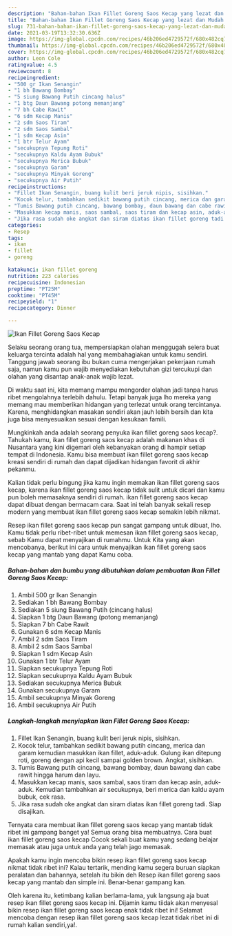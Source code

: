 ```yaml
---
description: "Bahan-bahan Ikan Fillet Goreng Saos Kecap yang lezat dan Mudah Dibuat"
title: "Bahan-bahan Ikan Fillet Goreng Saos Kecap yang lezat dan Mudah Dibuat"
slug: 731-bahan-bahan-ikan-fillet-goreng-saos-kecap-yang-lezat-dan-mudah-dibuat
date: 2021-03-19T13:32:30.636Z
image: https://img-global.cpcdn.com/recipes/46b206ed4729572f/680x482cq70/ikan-fillet-goreng-saos-kecap-foto-resep-utama.jpg
thumbnail: https://img-global.cpcdn.com/recipes/46b206ed4729572f/680x482cq70/ikan-fillet-goreng-saos-kecap-foto-resep-utama.jpg
cover: https://img-global.cpcdn.com/recipes/46b206ed4729572f/680x482cq70/ikan-fillet-goreng-saos-kecap-foto-resep-utama.jpg
author: Leon Cole
ratingvalue: 4.5
reviewcount: 8
recipeingredient:
- "500 gr Ikan Senangin"
- "1 bh Bawang Bombay"
- "5 siung Bawang Putih cincang halus"
- "1 btg Daun Bawang potong memanjang"
- "7 bh Cabe Rawit"
- "6 sdm Kecap Manis"
- "2 sdm Saos Tiram"
- "2 sdm Saos Sambal"
- "1 sdm Kecap Asin"
- "1 btr Telur Ayam"
- "secukupnya Tepung Roti"
- "secukupnya Kaldu Ayam Bubuk"
- "secukupnya Merica Bubuk"
- "secukupnya Garam"
- "secukupnya Minyak Goreng"
- "secukupnya Air Putih"
recipeinstructions:
- "Fillet Ikan Senangin, buang kulit beri jeruk nipis, sisihkan."
- "Kocok telur, tambahkan sedikit bawang putih cincang, merica dan garam kemudian masukkan ikan fillet, aduk-aduk. Gulung ikan ditepung roti, goreng dengan api kecil sampai golden brown. Angkat, sisihkan."
- "Tumis Bawang putih cincang, bawang bombay, daun bawang dan cabe rawit hingga harum dan layu."
- "Masukkan kecap manis, saos sambal, saos tiram dan kecap asin, aduk-aduk. Kemudian tambahkan air secukupnya, beri merica dan kaldu ayam bubuk, cek rasa."
- "Jika rasa sudah oke angkat dan siram diatas ikan fillet goreng tadi. Siap disajikan."
categories:
- Resep
tags:
- ikan
- fillet
- goreng

katakunci: ikan fillet goreng 
nutrition: 223 calories
recipecuisine: Indonesian
preptime: "PT25M"
cooktime: "PT45M"
recipeyield: "1"
recipecategory: Dinner

---
```



![Ikan Fillet Goreng Saos Kecap](https://img-global.cpcdn.com/recipes/46b206ed4729572f/680x482cq70/ikan-fillet-goreng-saos-kecap-foto-resep-utama.jpg)

Selaku seorang orang tua, mempersiapkan olahan menggugah selera buat keluarga tercinta adalah hal yang membahagiakan untuk kamu sendiri. Tanggung jawab seorang ibu bukan cuma mengerjakan pekerjaan rumah saja, namun kamu pun wajib menyediakan kebutuhan gizi tercukupi dan olahan yang disantap anak-anak wajib lezat.

Di waktu  saat ini, kita memang mampu mengorder olahan jadi tanpa harus ribet mengolahnya terlebih dahulu. Tetapi banyak juga lho mereka yang memang mau memberikan hidangan yang terlezat untuk orang tercintanya. Karena, menghidangkan masakan sendiri akan jauh lebih bersih dan kita juga bisa menyesuaikan sesuai dengan kesukaan famili. 



Mungkinkah anda adalah seorang penyuka ikan fillet goreng saos kecap?. Tahukah kamu, ikan fillet goreng saos kecap adalah makanan khas di Nusantara yang kini digemari oleh kebanyakan orang di hampir setiap tempat di Indonesia. Kamu bisa membuat ikan fillet goreng saos kecap kreasi sendiri di rumah dan dapat dijadikan hidangan favorit di akhir pekanmu.

Kalian tidak perlu bingung jika kamu ingin memakan ikan fillet goreng saos kecap, karena ikan fillet goreng saos kecap tidak sulit untuk dicari dan kamu pun boleh memasaknya sendiri di rumah. ikan fillet goreng saos kecap dapat dibuat dengan bermacam cara. Saat ini telah banyak sekali resep modern yang membuat ikan fillet goreng saos kecap semakin lebih nikmat.

Resep ikan fillet goreng saos kecap pun sangat gampang untuk dibuat, lho. Kamu tidak perlu ribet-ribet untuk memesan ikan fillet goreng saos kecap, sebab Kamu dapat menyajikan di rumahmu. Untuk Kita yang akan mencobanya, berikut ini cara untuk menyajikan ikan fillet goreng saos kecap yang mantab yang dapat Kamu coba.

<!--inarticleads1-->

##### Bahan-bahan dan bumbu yang dibutuhkan dalam pembuatan Ikan Fillet Goreng Saos Kecap:

1. Ambil 500 gr Ikan Senangin
1. Sediakan 1 bh Bawang Bombay
1. Sediakan 5 siung Bawang Putih (cincang halus)
1. Siapkan 1 btg Daun Bawang (potong memanjang)
1. Siapkan 7 bh Cabe Rawit
1. Gunakan 6 sdm Kecap Manis
1. Ambil 2 sdm Saos Tiram
1. Ambil 2 sdm Saos Sambal
1. Siapkan 1 sdm Kecap Asin
1. Gunakan 1 btr Telur Ayam
1. Siapkan secukupnya Tepung Roti
1. Siapkan secukupnya Kaldu Ayam Bubuk
1. Sediakan secukupnya Merica Bubuk
1. Gunakan secukupnya Garam
1. Ambil secukupnya Minyak Goreng
1. Ambil secukupnya Air Putih




<!--inarticleads2-->

##### Langkah-langkah menyiapkan Ikan Fillet Goreng Saos Kecap:

1. Fillet Ikan Senangin, buang kulit beri jeruk nipis, sisihkan.
1. Kocok telur, tambahkan sedikit bawang putih cincang, merica dan garam kemudian masukkan ikan fillet, aduk-aduk. Gulung ikan ditepung roti, goreng dengan api kecil sampai golden brown. Angkat, sisihkan.
1. Tumis Bawang putih cincang, bawang bombay, daun bawang dan cabe rawit hingga harum dan layu.
1. Masukkan kecap manis, saos sambal, saos tiram dan kecap asin, aduk-aduk. Kemudian tambahkan air secukupnya, beri merica dan kaldu ayam bubuk, cek rasa.
1. Jika rasa sudah oke angkat dan siram diatas ikan fillet goreng tadi. Siap disajikan.




Ternyata cara membuat ikan fillet goreng saos kecap yang mantab tidak ribet ini gampang banget ya! Semua orang bisa membuatnya. Cara buat ikan fillet goreng saos kecap Cocok sekali buat kamu yang sedang belajar memasak atau juga untuk anda yang telah jago memasak.

Apakah kamu ingin mencoba bikin resep ikan fillet goreng saos kecap nikmat tidak ribet ini? Kalau tertarik, mending kamu segera buruan siapkan peralatan dan bahannya, setelah itu bikin deh Resep ikan fillet goreng saos kecap yang mantab dan simple ini. Benar-benar gampang kan. 

Oleh karena itu, ketimbang kalian berlama-lama, yuk langsung aja buat resep ikan fillet goreng saos kecap ini. Dijamin kamu tiidak akan menyesal bikin resep ikan fillet goreng saos kecap enak tidak ribet ini! Selamat mencoba dengan resep ikan fillet goreng saos kecap lezat tidak ribet ini di rumah kalian sendiri,ya!.

